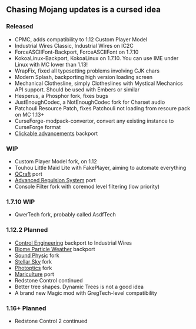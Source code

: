 ## Chasing Mojang updates is a cursed idea
### Released
 - CPMC, adds compatibility to 1.12 Custom Player Model
 - Industrial Wires Classic, Industrial Wires on IC2C
 - ForceASCIIFont-Backport, ForceASCIIFont on 1.7.10
 - KokoaLinux-Backport, KokoaLinux on 1.7.10. You can use IME under Linux with MC lower than 1.13!
 - WrapFix, fixed all typesetting problems involving CJK chars
 - Modern Splash, backporting high version loading screen
 - Mechanical Clothesline, simply Clotheslines with Mystical Mechanics API support. Should be used with Embers or similar
 - Hesperus, a Phosphor fork, fixes bugs
 - JustEnoughCodec, a NotEnoughCodec fork for Charset audio
 - Patchouli Resource Patch, fixes Patchouli not loading from resoure pack on MC 1.13+
 - CurseForge-modpack-convertor, convert any existing instance to CurseForge format
 - [Clickable advancements](https://www.curseforge.com/minecraft/mc-mods/clickable-advancements) backport
### WIP
 - Custom Player Model fork, on 1.12
 - Touhou Little Maid Lite with FakePlayer, aiming to automate everything
 - [QCraft](https://github.com/TeacherGaming/qcraft-mod) port
 - [Advanced Repulsion System](https://forum.industrial-craft.net/thread/6874-ic2-exp-1-7-10-advanced-repulsion-systems/) port
 - Console Filter fork with coremod level filtering (low priority)
### 1.7.10 WIP
 - QwerTech fork, probably called AsdfTech
### 1.12.2 Planned
 - [Control Engineering](https://www.curseforge.com/minecraft/mc-mods/control-engineering) backport to Industrial Wires
 - [Biome Particle Weather](https://www.curseforge.com/minecraft/mc-mods/biome-particle-weather) backport
 - [Sound Physic](https://github.com/djpadbit/Sound-Physics/) fork
 - [Stellar Sky](https://www.curseforge.com/minecraft/mc-mods/stellar-sky) fork
 - [Photoptics](https://www.curseforge.com/minecraft/mc-mods/photoptics) fork
 - [Mariculture](https://www.curseforge.com/minecraft/mc-mods/mariculture) port
 - Redstone Control continued
 - Better tree shapes. Dynamic Trees is not a good idea
 - A brand new Magic mod with GregTech-level compatibility
### 1.16+ Planned
 - Redstone Control 2 continued

<!--
**kappa-maintainer/kappa-maintainer** is a ✨ _special_ ✨ repository because its `README.md` (this file) appears on your GitHub profile.

Here are some ideas to get you started:

- 🔭 I’m currently working on ...
- 🌱 I’m currently learning ...
- 👯 I’m looking to collaborate on ...
- 🤔 I’m looking for help with ...
- 💬 Ask me about ...
- 📫 How to reach me: ...
- 😄 Pronouns: ...
- ⚡ Fun fact: ...
-->
